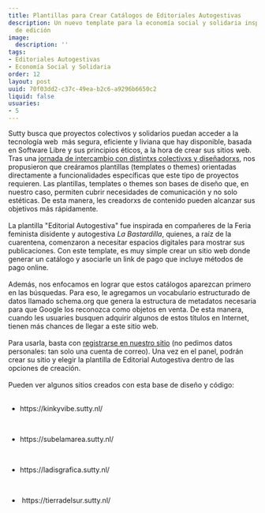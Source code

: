 ```yaml
---
title: Plantillas para Crear Catálogos de Editoriales Autogestivas
description: Un nuevo template para la economía social y solidaria inspirado en proyectos
  de edición
image:
  description: ''
tags:
- Editoriales Autogestivas
- Economía Social y Solidaria
order: 12
layout: post
uuid: 70f03dd2-c37c-49ea-b2c6-a9296b6650c2
liquid: false
usuaries:
- 5
---
```




<div>Sutty busca que proyectos colectivos y solidarios puedan acceder a la tecnología web  más segura, eficiente y liviana que hay disponible, basada en Software Libre y sus principios éticos, a la hora de crear sus sitios web. Tras una <a href="https://sutty.nl/tuvimos-nuestra-primera-jornada-de-intercambio/">jornada de intercambio con distintxs colectivxs y diseñadorxs</a>, nos propusieron que creáramos plantillas (templates o themes) orientadas directamente a funcionalidades específicas que este tipo de proyectos requieren. Las plantillas, templates o themes son bases de diseño que, en nuestro caso, permiten cubrir necesidades de comunicación y no solo estéticas. De esta manera, les creadorxs de contenido pueden alcanzar sus objetivos más rápidamente.<br><br>La plantilla "Editorial Autogestiva" fue inspirada en compañeres de la Feria feminista disidente y autogestiva <em>La Bastardilla</em>, quienes, a raíz de la cuarentena, comenzaron a necesitar espacios digitales para mostrar sus publicaciones. Con este template, es muy simple crear un sitio web donde generar un catálogo y asociarle un link de pago que incluye métodos de pago online.<br><br>Además, nos enfocamos en lograr que estos catálogos aparezcan primero en las búsquedas. Para eso, le agregamos un vocabulario estructurado de datos llamado schema.org que genera la estructura de metadatos necesaria para que Google los reconozca como objetos en venta. De esta manera, cuando les usuaries busquen adquirir algunos de estos títulos en Internet, tienen más chances de llegar a este sitio web.<br><br>Para usarla, basta con <a href="https://panel.sutty.nl/usuaries/sign_in">registrarse en nuestro sitio</a> (no pedimos datos personales: tan solo una cuenta de correo). Una vez en el panel, podrán crear su sitio y elegir la plantilla de Editorial Autogestiva dentro de las opciones de creación.<br><br>Pueden ver algunos sitios creados con esta base de diseño y código:<br><br>
</div><ul><li>https://kinkyvibe.sutty.nl/</li></ul><div><br></div><ul><li>https://subelamarea.sutty.nl/</li></ul><div><br></div><ul><li>https://ladisgrafica.sutty.nl/</li></ul><div><br></div><ul><li> https://tierradelsur.sutty.nl/</li></ul><div><br></div>